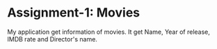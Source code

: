<h1>Assignment-1: Movies</h1>
<p>My application get information of movies. It get Name, Year of release, IMDB rate and Director's name.</p>